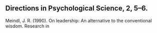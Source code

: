 ## Directions in Psychological Science, 2, 5–6.

Meindl, J. R. (1990). On leadership: An alternative to the conventional wisdom. Research in